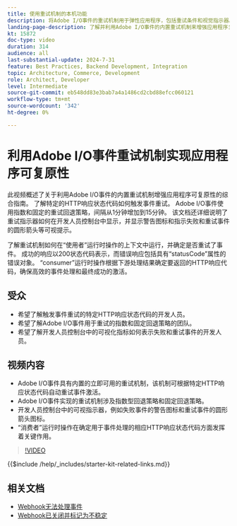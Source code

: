 ```yaml
---
title: 使用重试机制的本机功能
description: 将Adobe I/O事件的重试机制用于弹性应用程序，包括重试条件和视觉指示器。
landing-page-description: 了解并利用Adobe I/O事件的内置重试机制来增强应用程序复原能力并有效管理事件激活。
kt: 15872
doc-type: video
duration: 314
audience: all
last-substantial-update: 2024-7-31
feature: Best Practices, Backend Development, Integration
topic: Architecture, Commerce, Development
role: Architect, Developer
level: Intermediate
source-git-commit: eb548dd83e3bab7a4a1486cd2cbd88efcc060121
workflow-type: tm+mt
source-wordcount: '342'
ht-degree: 0%

---
```


# 利用Adobe I/O事件重试机制实现应用程序可复原性

此视频概述了关于利用Adobe I/O事件的内置重试机制增强应用程序可复原性的综合指南。 了解特定的HTTP响应状态代码如何触发事件重试。 Adobe I/O事件使用指数和固定的重试回退策略，间隔从1分钟增加到15分钟。 该文档还详细说明了重试指示器如何在开发人员控制台中显示，并显示警告图标和指示失败和重试事件的圆形箭头等可视提示。

了解重试机制如何在“使用者”运行时操作的上下文中运行，并确定是否重试了事件。 成功的响应以200状态代码表示，而错误响应包括具有“statusCode”属性的错误对象。 “consumer”运行时操作根据下游处理结果确定要返回的HTTP响应代码，确保高效的事件处理和最终成功的激活。

## 受众

* 希望了解触发事件重试的特定HTTP响应状态代码的开发人员。
* 希望了解Adobe I/O事件用于重试的指数和固定回退策略的团队。
* 希望了解开发人员控制台中的可视化指标如何表示失败和重试事件的开发人员。

## 视频内容

* Adobe I/O事件具有内置的立即可用的重试机制，该机制可根据特定HTTP响应状态代码自动重试事件激活。
* Adobe I/O事件实现的重试机制涉及指数型回退策略和固定回退策略。
* 开发人员控制台中的可视指示器，例如失败事件的警告图标和重试事件的圆形箭头图标。
* “消费者”运行时操作在确定用于事件处理的相应HTTP响应状态代码方面发挥着关键作用。

>[!VIDEO](https://video.tv.adobe.com/v/3431695?learn=on)

{{$include /help/_includes/starter-kit-related-links.md}}

## 相关文档

* [Webhook无法处理事件](https://developer.adobe.com/events/docs/support/faq/#what-happens-if-my-webhook-is-unable-to-handle-a-specific-event-but-handles-all-other-events-gracefully)
* [Webhook已关闭并标记为不稳定](https://developer.adobe.com/events/docs/support/faq/#what-happens-if-my-webhook-is-down-why-is-my-event-registration-marked-as-unstable)
